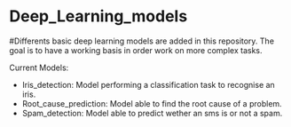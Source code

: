 # Deep_Learning_models

#Differents basic deep learning models are added in this repository. The goal is to have a working basis in order work on more complex tasks.

Current Models:
- Iris_detection: Model performing a classification task to recognise an iris.
- Root_cause_prediction: Model able to find the root cause of a problem.
- Spam_detection: Model able to predict wether an sms is or not a spam.
